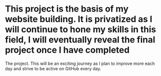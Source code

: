 # This project is the basis of my website building. It is privatized as I will continue to hone my skills in this field, I will eventually reveal the final project once I have completed
The project. This will be an exciting journey as I plan to improve more each day and strive to be active on GitHub every day. 
</b>

